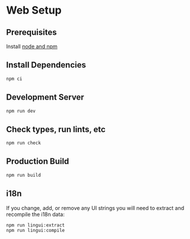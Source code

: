 # Web Setup

## Prerequisites

Install [node and npm](https://nodejs.org)

## Install Dependencies

```sh
npm ci
```

## Development Server

```sh
npm run dev
```

## Check types, run lints, etc

```sh
npm run check
```

## Production Build

```sh
npm run build
```

## i18n

If you change, add, or remove any UI strings you will need to extract and
recompile the i18n data:

```sh
npm run lingui:extract
npm run lingui:compile
```
